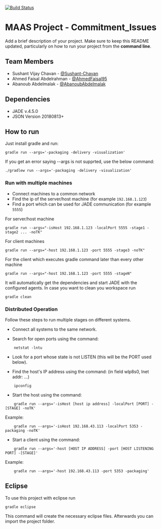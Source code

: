 [![Build Status](https://travis-ci.org/HBRS-MAAS/ws18-project-commitment_issues.svg?branch=master)](https://travis-ci.org/HBRS-MAAS/ws18-project-commitment_issues)

# MAAS Project - Commitment_Issues

Add a brief description of your project. Make sure to keep this README updated, particularly on how to run your project from the **command line**.

## Team Members
*   Sushant Vijay Chavan - [@Sushant-Chavan](https://github.com/Sushant-Chavan)
*   Ahmed Faisal Abdelrahman - [@AhmedFaisal95](https://github.com/AhmedFaisal95)
*   Abanoub Abdelmalak - [@AbanoubAbdelmalak](https://github.com/AbanoubAbdelmalak)

## Dependencies
* JADE v.4.5.0
* JSON Version 20180813+

## How to run
Just install gradle and run:

    gradle run --args='-packaging -delivery -visualization'

If you get an error saying --args is not supprted, use the below command:

    ./gradlew run --args='-packaging -delivery -visualization'

### Run with multiple machines
- Connect machines to a common network
- Find the ip of the server/host machine (for example `192.168.1.123`)
- Find a port which can be used for JADE communication (for example `5555`)

For server/host machine

    gradle run --args="-isHost 192.168.1.123 -localPort 5555 -stage1 -stage2 ... -noTK"

For client machines

    gradle run --args="-host 192.168.1.123 -port 5555 -stage3 -noTK"
    
For the client which executes gradle command later than every other machine

    gradle run --args="-host 192.168.1.123 -port 5555 -stageN"


It will automatically get the dependencies and start JADE with the configured agents.
In case you want to clean you workspace run

    gradle clean

### Distributed Operation
Follow these steps to run multiple stages on different systems.

* Connect all systems to the same network.

* Search for open ports using the command:
```
    netstat -lntu
```
* Look for a port whose state is not LISTEN (this will be the PORT used below).

* Find the host's IP address using the command:
(in field wlp8s0, Inet addr: ...)
```
    ipconfig
```
* Start the host using the command:
```
    gradle run --args='-isHost [host ip address] -localPort [PORT] -[STAGE] -noTK'
```
Example:
```
    gradle run --args='-isHost 192.168.43.113 -localPort 5353 -packaging -noTK'
```

* Start a client using the command:
```
    gradle run --args='-host [HOST IP ADDRESS] -port [HOST LISTENING PORT] -[STAGE]'
```
Example:
```
    gradle run --args='-host 192.168.43.113 -port 5353 -packaging'
```

## Eclipse
To use this project with eclipse run

    gradle eclipse

This command will create the necessary eclipse files.
Afterwards you can import the project folder.
